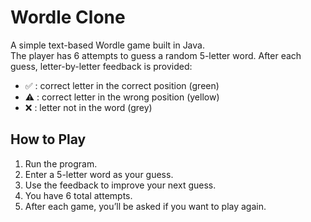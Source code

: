 # Wordle Clone

A simple text-based Wordle game built in Java.  
The player has 6 attempts to guess a random 5-letter word. After each guess, letter-by-letter feedback is provided:

- ✅ : correct letter in the correct position (green)
- ⚠️ : correct letter in the wrong position (yellow)
- ❌ : letter not in the word (grey)

## How to Play

1. Run the program.
2. Enter a 5-letter word as your guess.
3. Use the feedback to improve your next guess.
4. You have 6 total attempts.
5. After each game, you’ll be asked if you want to play again.

